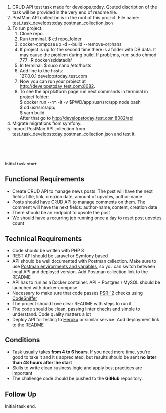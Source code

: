 1. CRUD API test task made for develops.today. Qouted discription of the task will be provided in the very end of readme file.
2. PostMan API collection is in the root of this project. File name: test_task_developstoday.postman_collection.json
3. To run project.
   1. Clone repo.
   2. Run terminal. $ cd repo_folder
   3. docker-compose up -d --build --remove-orphans
   4. If project is up for the second time there is a folder with DB data. It may cause the problem during build. If problems, run: sudo chmod 777 -R docker/sqldatadir/
   5. In terminal: $ sudo nano /etc/hosts
   6. Add line to the hosts: <br> 
   127.0.0.1       developstoday_test.com
   7. Now you can run your project at http://developstoday_test.com:8082.
   8. To see the api platform page run next commands in terminal in project folder: <br>
      $ docker run --rm -it -v $PWD/app:/usr/src/app node bash <br>
      $ cd usr/src/app/ <br>
      $ yarn build <br>
   After that go to http://developstoday_test.com:8082/api
4. Migrate migrations from symfony.
5. Import PostMan API collection from test_task_developstoday.postman_collection.json and test it.

<br>
<br>
<br>

Initial task start:
## **Functional Requirements**

- Create CRUD API to manage news posts. The post will have the next fields: title, link, creation date, amount of upvotes, author-name
- Posts should have CRUD API to manage comments on them. The comment will have the next fields: author-name, content, creation date
- There should be an endpoint to upvote the post
- We should have a recurring job running once a day to reset post upvotes count

## **Technical Requirements**

- Code should be written with PHP 8
- REST API should be Laravel or Symfony based
- API should be well documented with Postman collection. Make sure to use [Postman environments and variables](https://learning.postman.com/docs/postman/variables-and-environments/variables/#understanding-variables-and-environments), so you can switch between local API and deployed version. Add Postman collection link to the README
- API has to run as a Docker container. API + Postgres / MySQL should be launched with docker-compose
- Necessary to make sure that code passes [PSR-12](https://www.php-fig.org/psr/psr-12/) checks using [CodeSniffer](https://github.com/squizlabs/PHP_CodeSniffer)
- The project should have clear README with steps to run it
- The code should be clean, passing linter checks and simple to understand. Code quality matters a lot
- Deploy API for testing to [Heroku](https://www.heroku.com/) or similar service. Add deployment link to the README

## **Conditions**

- Task usually takes **from 4 to 6 hours**. If you need more time, you're good to take it and it's appreciated, but results should be sent **no later than 48 hours after the start**
- Skills to write clean business logic and apply best practices are important
- The challenge code should be pushed to the **GitHub** repository.

## Follow Up

Initial task end.